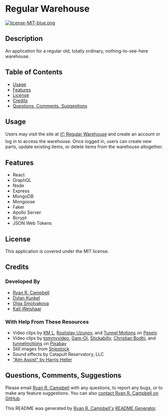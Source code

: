 # Regular Warehouse

[![license-MIT-blue.png](https://img.shields.io/badge/license-MIT-blue)](#License)

## Description
An application for a regular old, totally ordinary, nothing-to-see-here warehouse.

## Table of Contents
- [Usage](#usage)
- [Features](#features)
- [License](#license)
- [Credits](#credits)
- [Questions, Comments, Suggestions](#questions-comments-suggestions)

## Usage
Users may visit the site at <a href=https://regular-warehouse.herokuapp.com/ here link> 📦 Regular Warehouse</a> and create an account or log in to access the warehouse. Once logged in, users can create new parts, update existing items, or delete items from the warehouse altogether.

 ## Features
 - React
 - GraphQL
 - Node
 - Express
 - MongoDB
 - Mongoose
 - Faker
 - Apollo Server
 - Bcrypt
 - JSON Web Tokens

## License
This application is covered under the MIT license.

## Credits
### Developed By
- [Ryan R. Campbell](https://www.github.com/rrcampbell-exe/)
- [Dylan Kunkel](https://www.github.com/dkunk7/)
- [Olga Smolyakova](https://www.github.com/smolyakova30/)
- [Kait Weishaar](https://www.github.com/kait-weishaar/)

### With Help From These Resources
- Video clips by [KM L](https://www.pexels.com/@km-l-1179532), [Rostislav Uzunov](https://www.pexels.com/@rostislav-uzunov-3145660), and [Tunnel Motions](https://www.pexels.com/@tunnel-motions-1398086) on [Pexels](https://www.pexels.com/)
- Video clips by [tommyvideo](https://pixabay.com/users/tommyvideo-3092371/), [Gam-Ol](https://pixabay.com/id/users/gam-ol-2829280/), [Stickabilly](https://pixabay.com/users/stickabilly-5699034/?tab=videos), [Christian Bodhi](https://pixabay.com/users/christianbodhi-9869182/), and [tunnelmotions](https://pixabay.com/users/tunnelmotions-12767861/) on [Pixabay](https://pixabay.com/)
- Still images from [Snipstock](https://snipstock.com/)
- Sound effects by Catapult Reservatory, LLC
- ["Aim Assist" by Harris Heller](https://youtu.be/A7I8LgkBM8g)

## Questions, Comments, Suggestions
Please email [Ryan R. Campbell](mailto:campbell.ryan.r@gmail.com) with any questions, to report any bugs, or to make any feature suggestions. You can also [contact Ryan R. Campbell on GitHub](https://www.github.com/rrcampbell-exe/).

This README was generated by [Ryan R. Campbell's](https://www.github.com/rrcampbell-exe/) [README Generator](https://github.com/rrcampbell-exe/readme-generator).